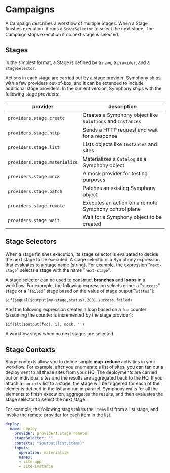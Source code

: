 # Campaigns

A Campaign describes a workflow of multiple Stages. When a Stage finishes execution, it runs a ```StageSelector``` to select the next stage. The Campaign stops execution if no next stage is selected.

## Stages

In the simplest format, a Stage is defined by a ```name```, a ```provider```, and a ```stageSelector```.

Actions in each stage are carried out by a stage provider. Symphony ships with a few providers out-of-box, and it can be extended to include additional stage providers. In the current version, Symphony ships with the following stage providers:

| provider | description |
|--------|--------|
| ```providers.stage.create``` | Creates a Symphony object like ```Solutions``` and ```Instances``` |
| ```providers.stage.http``` | Sends a HTTP request and wait for a response |
| ```providers.stage.list``` | Lists objects like ```Instances``` and sites |
| ```providers.stage.materialize``` | Materializes a ```Catalog``` as a Symphony object |
| ```providers.stage.mock``` | A mock provider for testing purposes |
|```providers.stage.patch``` | Patches an existing Symphony object|
| ```providers.stage.remote``` | Executes an action on a remote Symphony control plane |
| ```providers.stage.wait``` | Wait for a Symphony object to be created |

## Stage Selectors
When a stage finishes execution, its stage selector is evaluated to decide the next stage to be executed. A stage selector is a Symphony expression that evaluates to a stage name (string). For example, the expression "```next-stage```" selects a stage with the name "```next-stage```".

A stage selector can be used to construct **branches** and **loops** in a workflow. For example, the following expression selects either a "```success```" stage or a "```failed```" stage based on the value of stage output["```status```"]:

```$if($equal($output(my-stage,status),200),success,failed)```

And the following expression creates a loop based on a ```foo``` counter (assuming the counter is incremented by the stage provider):

```$if($lt($output(foo), 5), mock, '')```

A workflow stops when no next stages are selected.

## Stage Contexts

Stage contexts allow you to define simple **map-reduce** activities in your workflow. For example, after you enumerate a list of sites, you can fan out a deployment to all these sites from your HQ. The deployments are carried out on individual sites and the results are aggregated back to the HQ. If you attach a ```contexts``` list to a stage, the stage will be triggered for each of the elements defined in the list and run in parallel. Symphony waits for all the elements to finish execution, aggregates the results, and then evaluates the stage selector to select the next stage.

For example, the following stage takes the ```items``` list from a list stage, and invoke the remote provider for each item in the list.

```yaml
deploy:
  name: deploy
    provider: providers.stage.remote
    stageSelector: ""
    contexts: "$output(list,items)"
    inputs:
      operation: materialize
      names:
      - site-app
      - site-instance
```